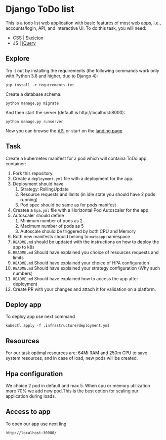 # Django ToDo list

This is a todo list web application with basic features of most web apps, i.e., accounts/login, API, and interactive UI. To do this task, you will need:

- CSS | [Skeleton](http://getskeleton.com/)
- JS  | [jQuery](https://jquery.com/)

## Explore

Try it out by installing the requirements (the following commands work only with Python 3.8 and higher, due to Django 4):

```
pip install -r requirements.txt
```

Create a database schema:

```
python manage.py migrate
```

And then start the server (default is http://localhost:8000):

```
python manage.py runserver
```

Now you can browse the [API](http://localhost:8000/api/) or start on the [landing page](http://localhost:8000/).

## Task

Create a kubernetes manifest for a pod which will containa ToDo app container:

1. Fork this repository.
1. Create a `deployment.yml` file with a deployment for the app.
1. Deployment should have
    1. Strategy: RollingUpdate
    1. Resource requests and limits (in idle state you should have 2 pods running)
    1. Pod spec should be same as for pods manifest
1. Createa a `hpa.yml` file with a Horizontal Pod Autoscaler for the app.
1. Autoscaler should define
    1. Minimum number of pods as 2
    2. Maximum number of pods as 5
    3. Autoscale should be triggered by both CPU and Memory
1. Both new manifests should belong to `mateapp` namespace
1. `README.md` should be updated with the instructions on how to deploy the app to k8s
1. `README.md` Should have explained you choice of resources requests and limits
1. `README.md` Should have explained your choice of HPA configuration
1. `README.md` Should have explained your strategy configuration (Why such numbers)
1. `README.md` Should have explained how to access the app after deployment
1. Create PR with your changes and attach it for validation on a platform.

## Deploy app
To deploy app use next command

    kubectl apply -f .infrastructure/deployment.yml 

## Resources
For our task optimal resources are: 64Mi RAM and 250m CPU to save system resources, and in case of load, new pods will be created.

## Hpa configuration
We choice 2 pod in default and max 5. When cpu or memory utilization more 70% we add new pod.This is the best option for scaling our application during loads.

## Access to app
To open our app use next ling 

    http://localhost:30080/